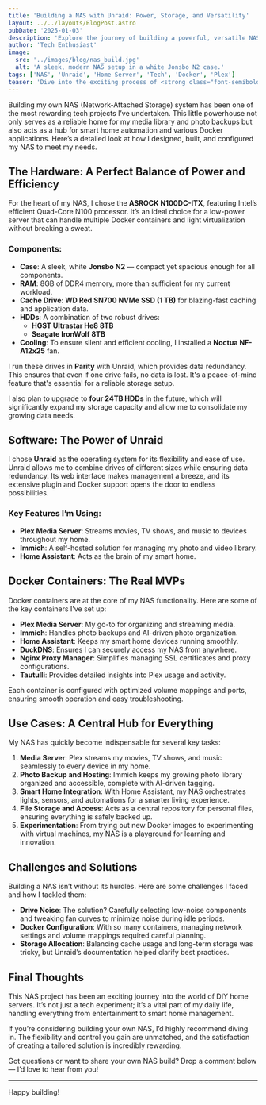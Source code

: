 ```yaml
---
title: 'Building a NAS with Unraid: Power, Storage, and Versatility'
layout: ../../layouts/BlogPost.astro
pubDate: '2025-01-03'
description: 'Explore the journey of building a powerful, versatile NAS with Unraid, perfect for media storage, smart home automation, and more.'
author: 'Tech Enthusiast'
image:
  src: '../images/blog/nas_build.jpg'
  alt: 'A sleek, modern NAS setup in a white Jonsbo N2 case.'
tags: ['NAS', 'Unraid', 'Home Server', 'Tech', 'Docker', 'Plex']
teaser: 'Dive into the exciting process of <strong class="font-semibold text-dark-text">building a NAS from scratch</strong>, featuring a modern Intel N100 processor, versatile Unraid OS, and Docker containers for everything from <strong <strong class="font-semibold text-dark-text">media hosting</strong> to <strong class="font-semibold text-dark-text">smart home automation</strong>. <br /><br />Discover the components, challenges, and use cases that make this server a cornerstone of my digital life.'
---
```


Building my own NAS (Network-Attached Storage) system has been one of the most rewarding tech projects I’ve undertaken. This little powerhouse not only serves as a reliable home for my media library and photo backups but also acts as a hub for smart home automation and various Docker applications. Here’s a detailed look at how I designed, built, and configured my NAS to meet my needs.

## The Hardware: A Perfect Balance of Power and Efficiency

For the heart of my NAS, I chose the **ASROCK N100DC-ITX**, featuring Intel’s efficient Quad-Core N100 processor. It’s an ideal choice for a low-power server that can handle multiple Docker containers and light virtualization without breaking a sweat.

### Components:

- **Case**: A sleek, white **Jonsbo N2** — compact yet spacious enough for all components.
- **RAM**: 8GB of DDR4 memory, more than sufficient for my current workload.
- **Cache Drive**: **WD Red SN700 NVMe SSD (1 TB)** for blazing-fast caching and application data.
- **HDDs**: A combination of two robust drives:
  - **HGST Ultrastar He8 8TB**
  - **Seagate IronWolf 8TB**
- **Cooling**: To ensure silent and efficient cooling, I installed a **Noctua NF-A12x25** fan.

I run these drives in **Parity** with Unraid, which provides data redundancy. This ensures that even if one drive fails, no data is lost. It's a peace-of-mind feature that's essential for a reliable storage setup.

I also plan to upgrade to **four 24TB HDDs** in the future, which will significantly expand my storage capacity and allow me to consolidate my growing data needs.

## Software: The Power of Unraid

I chose **Unraid** as the operating system for its flexibility and ease of use. Unraid allows me to combine drives of different sizes while ensuring data redundancy. Its web interface makes management a breeze, and its extensive plugin and Docker support opens the door to endless possibilities.

### Key Features I’m Using:

- **Plex Media Server**: Streams movies, TV shows, and music to devices throughout my home.
- **Immich**: A self-hosted solution for managing my photo and video library.
- **Home Assistant**: Acts as the brain of my smart home.

## Docker Containers: The Real MVPs

Docker containers are at the core of my NAS functionality. Here are some of the key containers I’ve set up:

- **Plex Media Server**: My go-to for organizing and streaming media.
- **Immich**: Handles photo backups and AI-driven photo organization.
- **Home Assistant**: Keeps my smart home devices running smoothly.
- **DuckDNS**: Ensures I can securely access my NAS from anywhere.
- **Nginx Proxy Manager**: Simplifies managing SSL certificates and proxy configurations.
- **Tautulli**: Provides detailed insights into Plex usage and activity.

Each container is configured with optimized volume mappings and ports, ensuring smooth operation and easy troubleshooting.

## Use Cases: A Central Hub for Everything

My NAS has quickly become indispensable for several key tasks:

1. **Media Server**: Plex streams my movies, TV shows, and music seamlessly to every device in my home.
2. **Photo Backup and Hosting**: Immich keeps my growing photo library organized and accessible, complete with AI-driven tagging.
3. **Smart Home Integration**: With Home Assistant, my NAS orchestrates lights, sensors, and automations for a smarter living experience.
4. **File Storage and Access**: Acts as a central repository for personal files, ensuring everything is safely backed up.
5. **Experimentation**: From trying out new Docker images to experimenting with virtual machines, my NAS is a playground for learning and innovation.

## Challenges and Solutions

Building a NAS isn’t without its hurdles. Here are some challenges I faced and how I tackled them:

- **Drive Noise**: The solution? Carefully selecting low-noise components and tweaking fan curves to minimize noise during idle periods.
- **Docker Configuration**: With so many containers, managing network settings and volume mappings required careful planning.
- **Storage Allocation**: Balancing cache usage and long-term storage was tricky, but Unraid’s documentation helped clarify best practices.

## Final Thoughts

This NAS project has been an exciting journey into the world of DIY home servers. It’s not just a tech experiment; it’s a vital part of my daily life, handling everything from entertainment to smart home management.

If you’re considering building your own NAS, I’d highly recommend diving in. The flexibility and control you gain are unmatched, and the satisfaction of creating a tailored solution is incredibly rewarding.

Got questions or want to share your own NAS build? Drop a comment below — I’d love to hear from you!

---

Happy building!
